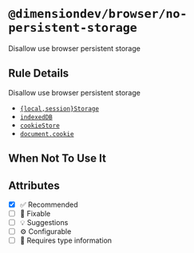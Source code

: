 <!-- begin title -->

# `@dimensiondev/browser/no-persistent-storage`

Disallow use browser persistent storage

<!-- end title -->

## Rule Details

Disallow use browser persistent storage

- [`{local,session}Storage`](https://developer.mozilla.org/docs/Web/API/Web_Storage_API)
- [`indexedDB`](https://developer.mozilla.org/docs/Web/API/IndexedDB_API)
- [`cookieStore`](https://developer.mozilla.org/docs/Web/API/Cookie_Store_API)
- [`document.cookie`](https://developer.mozilla.org/docs/Web/API/Document/cookie)

## When Not To Use It

## Attributes

<!-- begin attributes -->

- [x] :white_check_mark: Recommended
- [ ] :wrench: Fixable
- [ ] :bulb: Suggestions
- [ ] :gear: Configurable
- [ ] :thought_balloon: Requires type information

<!-- end attributes -->
